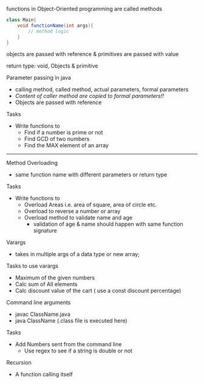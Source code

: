 functions in Object-Oriented programming are called methods

```java
class Main{
    void functionName(int args){
        // method logic
    }
}
```
objects are passed with reference & primitives are passed with value

return type: void, Objects & primitive

Parameter passing in java
- calling method, called method, actual parameters, formal parameters
- <i>Content of caller method are copied to formal parameters!! </i>
- Objects are passed with reference


Tasks
- Write functions to
  - Find if a number is prime or not
  - Find GCD of two numbers
  - Find the MAX element of an array
---
Method Overloading
- same function name with different parameters or return type

Tasks
- Write functions to
    - Overload Areas i.e. area of square, area of circle etc.
    - Overload to reverse a number or array
    - Overload method to validate name and age
      - validation of age & name should happen with same function signature

Varargs
- takes in multiple args of a data type or new array;

Tasks to use varargs
- Maximum of the given numbers
- Calc sum of All elements
- Calc discount value of the cart ( use a const discount percentage)

Command line arguments
- javac ClassName.java
- java ClassName (.class file is executed here)

Tasks
- Add Numbers sent from the command line
  - Use regex to see if a string is double or not

Recursion
- A function calling itself

